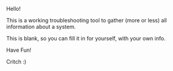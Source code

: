 Hello!

This is a working troubleshooting tool to gather (more or less) all information about a system.

This is blank, so you can fill it in for yourself, with your own info.

Have Fun!

Critch :)
